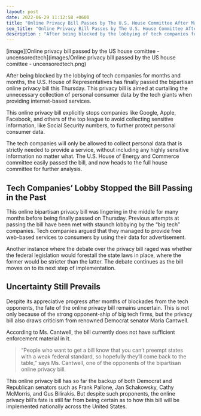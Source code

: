 ```yaml
---
layout: post
date: 2022-06-29 11:12:58 +0600
title: "Online Privacy Bill Passes by The U.S. House Committee After Many Hiccups"
seo_title: "Online Privacy Bill Passes by The U.S. House Committee After Many Hiccups | Uncensored Tech"
description : "After being blocked by the lobbying of tech companies for months and months, the U.S. House of Representatives has finally passed the bipartisan online privacy bill this Thursday."
---
```

[image][Online privacy bill passed by the US house comittee - uncensoredtech](images/Online privacy bill passed by the US house comittee - uncensoredtech.png)

After being blocked by the lobbying of tech companies for months and months, the U.S. House of Representatives has finally passed the bipartisan online privacy bill this Thursday. This privacy bill is aimed at curtailing the unnecessary collection of personal consumer data by the tech giants when providing internet-based services. 

This online privacy bill explicitly stops companies like Google, Apple, Facebook, and others of the top league to avoid collecting sensitive information, like Social Security numbers, to further protect personal consumer data.

The tech companies will only be allowed to collect personal data that is strictly needed to provide a service, without including any highly sensitive information no matter what. The U.S. House of Energy and Commerce committee easily passed the bill, and now heads to the full house committee for further analysis. 

## Tech Companies’ Lobby Stopped the Bill Passing in the Past

This online bipartisan privacy bill was lingering in the middle for many months before being finally passed on Thursday. Previous attempts at passing the bill have been met with staunch lobbying by the “big tech” companies. Tech companies argued that they managed to provide free web-based services to consumers by using their data for advertisement. 

Another instance where the debate over the privacy bill raged was whether the federal legislation would forestall the state laws in place, where the former would be stricter than the latter. The debate continues as the bill moves on to its next step of implementation. 

## Uncertainty Still Prevails

Despite its appreciative progress after months of blockades from the tech opponents, the fate of the online privacy bill remains uncertain. This is not only because of the strong opponent-ship of big tech firms, but the privacy bill also draws criticism from renowned Democrat senator Maria Cantwell. 

According to Ms. Cantwell, the bill currently does not have sufficient enforcement material in it.

>“People who want to get a bill know that you can’t preempt states with a weak federal standard, so hopefully they’ll come back to the table,” says Ms. Cantwell, one of the opponents of the bipartisan online privacy bill. 

This online privacy bill has so far the backup of both Democrat and Republican senators such as Frank Pallone, Jan Schakowsky, Cathy McMorris, and Gus Bilirakis. But despite such proponents, the online privacy bill’s fate is still far from being certain as to how this bill will be implemented nationally across the United States.
